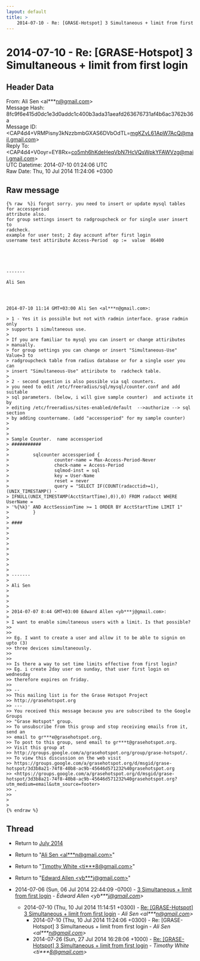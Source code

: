 ```yaml
---
layout: default
title: >
    2014-07-10 - Re: [GRASE-Hotspot] 3 Simultaneous + limit from first login
---
```


# 2014-07-10 - Re: [GRASE-Hotspot] 3 Simultaneous + limit from first login

## Header Data

From: Ali Sen \<al***n@gmail.com\><br>
Message Hash: 8fc9f6e415d0dc1e3d0addc1c400b3ada31aeafd263676731af4b6ac3762b36a<br>
Message ID: \<CAP4d4+VRMPisny3kNzzbmbGXAS6DVbOdTL=mgKZvL61ApW7AcQ@mail.gmail.com\><br>
Reply To: \<CAP4d4+V0oyr=EY8Rx=co5mh6hKdeHeqVbN7HcVQsWpkYFAWVzg@mail.gmail.com\><br>
UTC Datetime: 2014-07-10 01:24:06 UTC<br>
Raw Date: Thu, 10 Jul 2014 11:24:06 +0300<br>

## Raw message

```
{% raw  %}i forgot sorry. you need to insert or update mysql tables for accessperiod
attribute also.
for group settings insert to radgroupcheck or for single user insert to
radcheck.
example for user test; 2 day account after first login
username test attiribute Access-Period  op :=  value  86400





-------

Ali Sen




2014-07-10 11:14 GMT+03:00 Ali Sen <al***n@gmail.com>:

> 1 - Yes it is possible but not with radmin interface. grase radmin only
> supports 1 simultaneous use.
>
> If you are familiar to mysql you can insert or change attiributes
> manually.
> for group settings you can change or insert "Simultaneous-Use" Value=3 to
> radgroupcheck table from radius database or for a single user you can
> insert "Simultaneous-Use" attiribute to  radcheck table.
>
> 2 - second question is also possible via sql counters.
> you need to edit /etc/freeradius/sql/mysql/counter.conf and add suitable
> sql parameters. (below, i will give sample counter)  and activate it by
> editing /etc/freeradius/sites-enabled/default  -->authorize --> sql section
> by adding countername. (add "accessperiod" for my sample counter)
>
>
>
> Sample Counter.  name accessperiod
> ###########
>
>         sqlcounter accessperiod {
>                 counter-name = Max-Access-Period-Never
>                 check-name = Access-Period
>                 sqlmod-inst = sql
>                 key = User-Name
>                 reset = never
>                 query = "SELECT IF(COUNT(radacctid>=1),(UNIX_TIMESTAMP() -
> IFNULL(UNIX_TIMESTAMP(AcctStartTime),0)),0) FROM radacct WHERE UserName =
> '%{%k}' AND AcctSessionTime >= 1 ORDER BY AcctStartTime LIMIT 1"
>         }
>
> ####
>
>
>
>
>
>
>
>
>
> -------
>
> Ali Sen
>
>
>
>
> 2014-07-07 8:44 GMT+03:00 Edward Allen <yb***j@gmail.com>:
>
> I want to enable simultaneous users with a limit. Is that possible?
>>
>>
>> Eg. I want to create a user and allow it to be able to signin on upto (3)
>> three devices simultaneously.
>>
>>
>> Is there a way to set time limits effective from first login?
>> Eg. i create 2day user on sunday, that user first login on wednesday
>> therefore expires on friday.
>>
>> --
>> This mailing list is for the Grase Hotspot Project
>> http://grasehotspot.org
>> ---
>> You received this message because you are subscribed to the Google Groups
>> "Grase Hotspot" group.
>> To unsubscribe from this group and stop receiving emails from it, send an
>> email to gr***e@grasehotspot.org.
>> To post to this group, send email to gr***t@grasehotspot.org.
>> Visit this group at
>> http://groups.google.com/a/grasehotspot.org/group/grase-hotspot/.
>> To view this discussion on the web visit
>> https://groups.google.com/a/grasehotspot.org/d/msgid/grase-hotspot/3d3b8a21-74f8-40b8-ac9b-45646d571232%40grasehotspot.org
>> <https://groups.google.com/a/grasehotspot.org/d/msgid/grase-hotspot/3d3b8a21-74f8-40b8-ac9b-45646d571232%40grasehotspot.org?utm_medium=email&utm_source=footer>
>> .
>>
>
>
{% endraw %}
```

## Thread

+ Return to [July 2014](/archive/2014/07)

+ Return to "[Ali Sen <al***n<span>@</span>gmail.com>](/authors/al___n_at_gmail_com)"
+ Return to "[Timothy White <ti***8<span>@</span>gmail.com>](/authors/ti___8_at_gmail_com)"
+ Return to "[Edward Allen <yb***j<span>@</span>gmail.com>](/authors/yb___j_at_gmail_com)"

+ 2014-07-06 (Sun, 06 Jul 2014 22:44:09 -0700) - [3 Simultaneous + limit from first login](/archive/2014/07/2430db704493a83276900a4c34007cc707f79e2a1c7a4be95462cb502ed5f784) - _Edward Allen \<yb***j@gmail.com\>_
  + 2014-07-10 (Thu, 10 Jul 2014 11:14:51 +0300) - [Re: [GRASE-Hotspot] 3 Simultaneous + limit from first login](/archive/2014/07/eb6b39a5565f6090391e6f9ed57bd52d21f8ca8c16b4de73e8051f84a7b6949e) - _Ali Sen \<al***n@gmail.com\>_
    + 2014-07-10 (Thu, 10 Jul 2014 11:24:06 +0300) - Re: [GRASE-Hotspot] 3 Simultaneous + limit from first login - _Ali Sen \<al***n@gmail.com\>_
    + 2014-07-26 (Sun, 27 Jul 2014 16:28:06 +1000) - [Re: [GRASE-Hotspot] 3 Simultaneous + limit from first login](/archive/2014/07/71566b97692350bb3a37c4a9a9779598b048cb0a411bb75457765d5ffe2b78f2) - _Timothy White \<ti***8@gmail.com\>_


